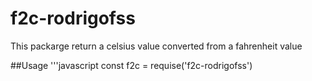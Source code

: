 # f2c-rodrigofss

This packarge return a celsius value converted from a fahrenheit value

##Usage
'''javascript
const f2c = requise('f2c-rodrigofss')